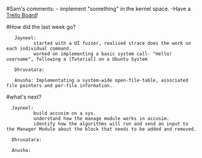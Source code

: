 #Sam's comments:
       - implement "something" in the kernel space.
       -Have a  [Trello Board]!

#How did the last week go?

       Jayneel: 
              started with a UI fuzzer, realised strace does the work on each individual command.
              worked on implementing a basic system call- "Hello! username", following a [Tutorial] on a Ubuntu System
       
       Dhruvatara: 
       
       Anusha: Implementating a system-wide open-file-table, associated file pointers and per-file information. 
       
#what's next?

      Jayneel:
              build accusim on a sys.
              understand how the manage module works in accusim.
              identify how the algorithms will run and send an input to the Manager Module about the block that needs to be added and removed.
       
      Dhruvatara: 
      
      Anusha:

[Trello Board]: https://trello.com/b/NnINPmtG/ecs-251-group-1-board
[Tutorial]: https://medium.com/anubhav-shrimal/adding-a-hello-world-system-call-to-linux-kernel-dad32875872

